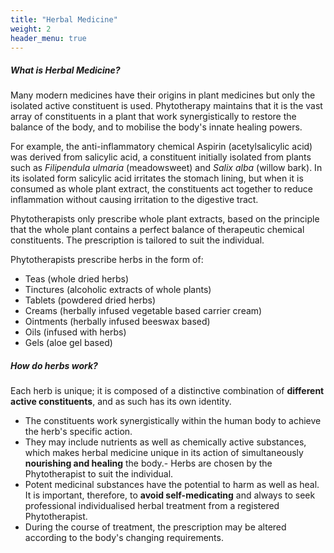```yaml
---
title: "Herbal Medicine"
weight: 2
header_menu: true
---
```


##### What is Herbal Medicine?
Many modern medicines have their origins in plant medicines but only the isolated active constituent is used. Phytotherapy maintains that it is the vast array of constituents in a plant that work synergistically to restore the balance of the body, and to mobilise the body's innate healing powers.

For example, the anti-inflammatory chemical Aspirin (acetylsalicylic acid) was derived from salicylic acid, a constituent initially isolated from plants such as *Filipendula ulmaria* (meadowsweet) and *Salix alba* (willow bark). In its isolated form salicylic acid irritates the stomach lining, but when it is consumed as whole plant extract, the constituents act together to reduce inflammation without causing irritation to the digestive tract.

Phytotherapists only prescribe whole plant extracts, based on the principle that the whole plant contains a perfect balance of therapeutic chemical constituents. The prescription is tailored to suit the individual.

Phytotherapists prescribe herbs in the form of:
- Teas (whole dried herbs)
- Tinctures (alcoholic extracts of whole plants)
- Tablets (powdered dried herbs)
- Creams (herbally infused vegetable based carrier cream)
- Ointments (herbally infused beeswax based)
- Oils (infused with herbs)
- Gels (aloe gel based)




##### How do herbs work?
Each herb is unique; it is composed of a distinctive combination of **different active constituents**, and as such has its own identity.
- The constituents work synergistically within the human body to achieve the herb's specific action.
- They may include nutrients as well as chemically active substances, which makes herbal medicine unique in its action of simultaneously **nourishing and healing** the body.- Herbs are chosen by the Phytotherapist to suit the individual.
- Potent medicinal substances have the potential to harm as well as heal. It is important, therefore, to **avoid self-medicating** and always to seek professional individualised herbal treatment from a registered Phytotherapist.
- During the course of treatment, the prescription may be altered according to the body's changing requirements.
